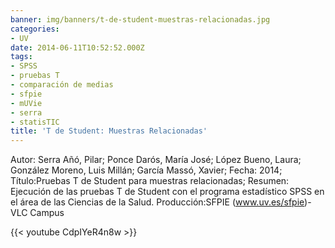 ```yaml
---
banner: img/banners/t-de-student-muestras-relacionadas.jpg
categories:
- UV
date: 2014-06-11T10:52:52.000Z
tags:
- SPSS
- pruebas T
- comparación de medias
- sfpie
- mUVie
- serra
- statisTIC
title: 'T de Student: Muestras Relacionadas'
---
```


Autor: Serra Añó, Pilar; Ponce Darós, María José; López Bueno, Laura; González Moreno, Luis Millán; García Massó, Xavier;
Fecha: 2014;
Título:Pruebas T de Student para muestras relacionadas;
Resumen: Ejecución de las pruebas T de Student con el programa estadístico SPSS en el área de las Ciencias de la Salud.
Producción:SFPIE (www.uv.es/sfpie)-VLC Campus 

{{< youtube CdpIYeR4n8w >}}

